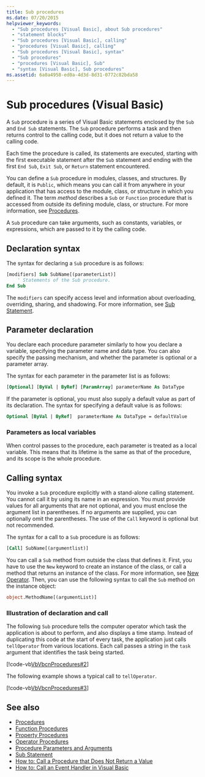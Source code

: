 ```yaml
---
title: Sub procedures
ms.date: 07/20/2015
helpviewer_keywords:
  - "Sub procedures [Visual Basic], about Sub procedures"
  - "statement blocks"
  - "Sub procedures [Visual Basic], calling"
  - "procedures [Visual Basic], calling"
  - "Sub procedures [Visual Basic], syntax"
  - "Sub procedures"
  - "procedures [Visual Basic], Sub"
  - "syntax [Visual Basic], Sub procedures"
ms.assetid: 6a0a4958-ed0a-4d3d-8d31-0772c82bda58
---
```

# Sub procedures (Visual Basic)

A `Sub` procedure is a series of Visual Basic statements enclosed by the `Sub` and `End Sub` statements. The `Sub` procedure performs a task and then returns control to the calling code, but it does not return a value to the calling code.

Each time the procedure is called, its statements are executed, starting with the first executable statement after the `Sub` statement and ending with the first `End Sub`, `Exit Sub`, or `Return` statement encountered.

You can define a `Sub` procedure in modules, classes, and structures. By default, it is `Public`, which means you can call it from anywhere in your application that has access to the module, class, or structure in which you defined it. The term *method* describes a `Sub` or `Function` procedure that is accessed from outside its defining module, class, or structure. For more information, see [Procedures](./index.md).

A `Sub` procedure can take arguments, such as constants, variables, or expressions, which are passed to it by the calling code.

## Declaration syntax

The syntax for declaring a `Sub` procedure is as follows:

```vb
[modifiers] Sub SubName[(parameterList)]
    ' Statements of the Sub procedure.
End Sub
```

The `modifiers` can specify access level and information about overloading, overriding, sharing, and shadowing. For more information, see [Sub Statement](../../../language-reference/statements/sub-statement.md).

## Parameter declaration

You declare each procedure parameter similarly to how you declare a variable, specifying the parameter name and data type. You can also specify the passing mechanism, and whether the parameter is optional or a parameter array.

The syntax for each parameter in the parameter list is as follows:

```vb
[Optional] [ByVal | ByRef] [ParamArray] parameterName As DataType
```

If the parameter is optional, you must also supply a default value as part of its declaration. The syntax for specifying a default value is as follows:

```vb
Optional [ByVal | ByRef]  parameterName As DataType = defaultValue
```

### Parameters as local variables

When control passes to the procedure, each parameter is treated as a local variable. This means that its lifetime is the same as that of the procedure, and its scope is the whole procedure.

## Calling syntax

You invoke a `Sub` procedure explicitly with a stand-alone calling statement. You cannot call it by using its name in an expression. You must provide values for all arguments that are not optional, and you must enclose the argument list in parentheses. If no arguments are supplied, you can optionally omit the parentheses. The use of the `Call` keyword is optional but not recommended.

The syntax for a call to a `Sub` procedure is as follows:

```vb
[Call] SubName[(argumentlist)]
```

You can call a `Sub` method from outside the class that defines it. First, you have to use the `New` keyword to create an instance of the class, or call a method that returns an instance of the class. For more information, see [New Operator](../../../language-reference/operators/new-operator.md). Then, you can use the following syntax to call the `Sub` method on the instance object:

```vb
object.MethodName[(argumentList)]
```

### Illustration of declaration and call

The following `Sub` procedure tells the computer operator which task the application is about to perform, and also displays a time stamp. Instead of duplicating this code at the start of every task, the application just calls `tellOperator` from various locations. Each call passes a string in the `task` argument that identifies the task being started.

[!code-vb[VbVbcnProcedures#2](~/samples/snippets/visualbasic/VS_Snippets_VBCSharp/VbVbcnProcedures/VB/Class1.vb#2)]

The following example shows a typical call to `tellOperator`.

[!code-vb[VbVbcnProcedures#3](~/samples/snippets/visualbasic/VS_Snippets_VBCSharp/VbVbcnProcedures/VB/Class1.vb#3)]

## See also

- [Procedures](./index.md)
- [Function Procedures](./function-procedures.md)
- [Property Procedures](./property-procedures.md)
- [Operator Procedures](./operator-procedures.md)
- [Procedure Parameters and Arguments](./procedure-parameters-and-arguments.md)
- [Sub Statement](../../../language-reference/statements/sub-statement.md)
- [How to: Call a Procedure that Does Not Return a Value](./how-to-call-a-procedure-that-does-not-return-a-value.md)
- [How to: Call an Event Handler in Visual Basic](./how-to-call-an-event-handler.md)
